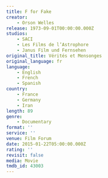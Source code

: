 ```yaml
---
title: F for Fake
creator:
    - Orson Welles
release: 1973-09-01T00:00:00.000Z
studios:
    - SACI
    - Les Films de l’Astrophore
    - Janus Film und Fernsehen
original_title: Vérités et Mensonges
original_language: fr
language:
    - English
    - French
    - Spanish
country:
    - France
    - Germany
    - Iran
length: 89
genre:
    - Documentary
format: ''
service: ''
venue: Film Forum
date: 2015-01-22T05:00:00.000Z
rating: ''
revisit: false
media: Movie
tmdb_id: 43003
---
```



